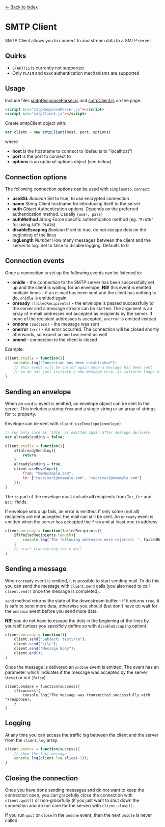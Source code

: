 [← Back to index](../README.md#index)

# SMTP Client

SMTP Client allows you to connect to and stream data to a SMTP server

## Quirks

  * `STARTTLS` is currently not supported
  * Only `PLAIN` and `USER` authentication mechanisms are supported

## Usage

Include files [smtpResponseParser.js](smtpClient/smtpResponseParser.js) and [smtpClient.js](smtpClient/smtpClient.js) on the page.

```html
<script src="smtpResponseParser.js"></script>
<script src="smtpClient.js"></script>
```

Create smtpClient object with:

```javascript
var client = new smtpClient(host, port, options)
```

where

  * **host** is the hostname to connect to (defaults to "localhost")
  * **port** is the port to connect to
  * **options** is an optional options object (see below)

## Connection options

The following connection options can be used with `simplesmtp.connect`:

  * **useSSL** *Boolean* Set to true, to use encrypted connection
  * **name** *String* Client hostname for introducing itself to the server
  * **auth** *Object* Authentication options. Depends on the preferred authentication method. Usually `{user, pass}`
  * **authMethod** *String* Force specific authentication method (eg. `"PLAIN"` for using `AUTH PLAIN`)
  * **disableEscaping** *Boolean* If set to true, do not escape dots on the beginning of the lines
  * **logLength** *Number* How many messages between the client and the server to log. Set to false to disable logging. Defaults to 6

## Connection events

Once a connection is set up the following events can be listened to:

  * **onidle** - the connection to the SMTP server has been successfully set up and the client is waiting for an envelope. **NB!** this event is emitted multiple times - if an e-mail has been sent and the client has nothing to do, `onidle` is emitted again.
  * **onready** `(failedRecipients)` - the envelope is passed successfully to the server and a message stream can be started. The argument is an array of e-mail addresses not accepted as recipients by the server. If none of the recipient addresses is accepted, `onerror` is emitted instead.
  * **ondone** `(success)` - the message was sent
  * **onerror** `(err)` - An error occurred. The connection will be closed shortly afterwards, so expect an `onclose` event as well
  * **onend** - connection to the client is closed

Example:

```javascript
client.onidle = function(){
    console.log("Connection has been established");
    // this event will be called again once a message has been sent
    // so do not just initiate a new message here, as infinite loops might occur
}
```

## Sending an envelope

When an `onidle` event is emitted, an envelope object can be sent to the server.
This includes a string `from` and a single string or an array of strings for `to` property.

Envelope can be sent with `client.useEnvelope(envelope)`

```javascript
// run only once as 'idle' is emitted again after message delivery
var alreadySending = false;

client.onidle = function(){
    if(alreadySending){
        return;
    }
    alreadySending = true;
    client.useEnvelope({
        from: "me@example.com",
        to: ["receiver1@example.com", "receiver2@example.com"]
    });
}
```

The `to` part of the envelope must include **all** recipients from `To:`, `Cc:` and `Bcc:` fields.

If envelope setup up fails, an error is emitted. If only some (not all)
recipients are not accepted, the mail can still be sent. An `onready` event
is emitted when the server has accepted the `from` and at least one `to`
address.

```javascript
client.onready = function(failedRecipients){
    if(failedRecipients.length){
        console.log("The following addresses were rejected: ", failedRecipients);
    }
    // start transfering the e-mail
}
```

## Sending a message

When `onready` event is emitted, it is possible to start sending mail. To do this
you can send the message with `client.send` calls (you also need to call `client.end()` once
the message is completed).

`send` method returns the state of the downstream buffer - if it returns `true`, it is safe to send more data, otherwise you should (but don't have to) wait for the `ondrain` event before you send more data.

**NB!** you do not have to escape the dots in the beginning of the lines by yourself (unless you specificly define so with `disableEscaping` option).

```javascript
client.onready = function(){
    client.send("Subject: test\r\n");
    client.send("\r\n");
    client.send("Message body");
    client.end();
}
```

Once the message is delivered an `ondone` event is emitted. The event has an
parameter which indicates if the message was accepted by the server (`true`) or not (`false`).

```
client.ondone = function(success){
    if(success){
        console.log("The message was transmitted successfully with "+response);
    }
}
```

## Logging

At any time you can access the traffic log between the client and the server from the `client.log` array.

```javascript
client.ondone = function(success){
    // show the last message
    console.log(client.log.slice(-1));
}
```

## Closing the connection

Once you have done sending messages and do not want to keep the connection open, you can gracefully close the connection with `client.quit()` or non-gracefully (if you just want to shut down the connection and do not care for the server) with `client.close()`.

If you run `quit` or `close` in the `ondone` event, then the next `onidle` is never called.
